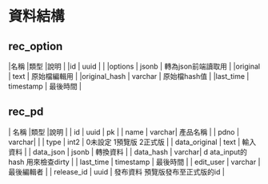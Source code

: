 # 資料結構

## rec_option

|名稱      |類型        |說明               |
|id        | uuid      |                   |
|options   | jsonb     | 轉為json前端讀取用     |
|original  | text      | 原始檔編輯用       |
|original_hash | varchar | 原始檔hash值 |
|last_time | timestamp | 最後時間           | 

## rec_pd

| 名稱           |類型   |說明  |
| id            | uuid   | pk    |
| name          | varchar| 產品名稱 |
| pdno          | varchar|     |
| type          | int2   | 0未設定 1預覽版 2正式版  |
| data_original | text   | 輸入資料 |
| data_json     | jsonb  | 轉換資料 |
| data_hash     | varchar| d ata_input的 hash 用來檢查dirty     |
| last_time     | timestamp | 最後時間                         |
| edit_user     | varchar   | 最後編輯者                       |
| release_id    | uuid   | 發布資料  預覽版發布至正式版的id    |

